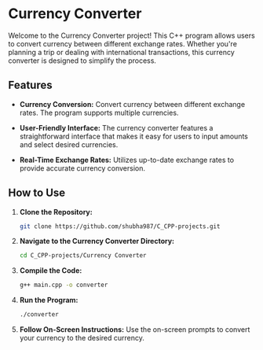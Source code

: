 # Currency Converter

Welcome to the Currency Converter project! This C++ program allows users to convert currency between different exchange rates. Whether you're planning a trip or dealing with international transactions, this currency converter is designed to simplify the process.

## Features

- **Currency Conversion:** Convert currency between different exchange rates. The program supports multiple currencies.

- **User-Friendly Interface:** The currency converter features a straightforward interface that makes it easy for users to input amounts and select desired currencies.

- **Real-Time Exchange Rates:** Utilizes up-to-date exchange rates to provide accurate currency conversion.

## How to Use

1. **Clone the Repository:**
   ```bash
   git clone https://github.com/shubha987/C_CPP-projects.git

2. **Navigate to the Currency Converter Directory:**
   ```bash
   cd C_CPP-projects/Currency Converter

3. **Compile the Code:**
   ```bash
   g++ main.cpp -o converter

4. **Run the Program:**
   ```bash
   ./converter

5. **Follow On-Screen Instructions:**
Use the on-screen prompts to convert your currency to the desired currency.